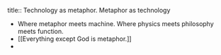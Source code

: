 title:: Technology as metaphor. Metaphor as technology
- Where metaphor meets machine. Where physics meets philosophy meets function.
- [[Everything except God is metaphor.]]
-